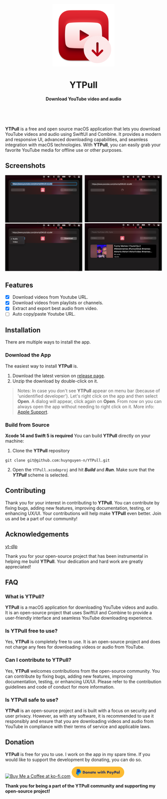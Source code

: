 <div align="center">
	<a href="https://github.com/huynguyen-n/YTPull">
		<img src="stuff/Appicon-README.png" width="200" height="200">
	</a>
	<h1>YTPull</h1>
	<p>
		<b>Download YouTube video and audio</b>
	</p>
	<br>
	<br>
	<br>
</div>

**YTPull** is a free and open source macOS application that lets you download YouTube videos and audio using SwiftUI and Combine. It provides a modern and responsive UI, advanced downloading capabilities, and seamless integration with macOS technologies. With **YTPull**, you can easily grab your favorite YouTube media for offline use or other purposes.

## Screenshots
<div style="display: flex">
  <div style="flex: 50%">
    <img src="stuff/Screenshot1.png" />
    <img src="stuff/Screenshot3.png" />
  </div>
  <div style="flex: 50%; margin-left: 8px">
    <img src="stuff/Screenshot2.png" />
    <img src="stuff/Screenshot4.png" />
  </div>
</div>

## Features
- [x] Download videos from Youtube URL. 
- [x] Download videos from playlists or channels.
- [x] Extract and export best audio from video.
- [ ] Auto copy/paste Youtube URL.

## Installation
There are multiple ways to install the app.

### Download the App
The easiest way to install **YTPull** is.
1. Download the latest version on [release page](https://github.com/huynguyen-n/YTPull/releases).
2. Unzip the download by double-click on it.

> Notes: In case you don't see **YTPull** appear on menu bar (because of 'unidentified developer'). Let's right click on the app and then select **Open**. A dialog will appear, click again on **Open**. From now on you can always open the app without needing to right click on it. More info: [Apple Support](https://support.apple.com/kb/PH25088).


### Build from Source
**Xcode 14 and Swift 5 is required**
You can build **YTPull** directly on your machine:
1. Clone the **YTPull** repository
```
git clone git@github.com:huynguyen-n/YTPull.git
```
2. Open the `YTPull.xcodeproj` and hit ***Build*** and ***Run***. Make sure that the ***YTPull*** scheme is selected.

## Contributing
Thank you for your interest in contributing to **YTPull**. You can contribute by fixing bugs, adding new features, improving documentation, testing, or enhancing UX/UI. Your contributions will help make **YTPull** even better. Join us and be a part of our community!

## Acknowledgements
[yt-dlp](https://github.com/yt-dlp/yt-dlp)

Thank you for your open-source project that has been instrumental in helping me build **YTPull**. Your dedication and hard work are greatly appreciated!

## FAQ
### What is **YTPull**?
**YTPull** is a macOS application for downloading YouTube videos and audio. It is an open-source project that uses SwiftUI and Combine to provide a user-friendly interface and seamless YouTube downloading experience.

### Is **YTPull** free to use?
Yes, **YTPull** is completely free to use. It is an open-source project and does not charge any fees for downloading videos or audio from YouTube.

### Can I contribute to **YTPull**?
Yes, **YTPull** welcomes contributions from the open-source community. You can contribute by fixing bugs, adding new features, improving documentation, testing, or enhancing UX/UI. Please refer to the contribution guidelines and code of conduct for more information.

### Is **YTPull** safe to use?
**YTPull** is an open-source project and is built with a focus on security and user privacy. However, as with any software, it is recommended to use it responsibly and ensure that you are downloading videos and audio from YouTube in compliance with their terms of service and applicable laws.

## Donation
**YTPull** is free for you to use. I work on the app in my spare time. If you would like to support the development by donating, you can do so.

<a href='https://ko-fi.com/K3K0KATVS' target='_blank'><img height='36' style='border:0px;height:36px;' src='https://storage.ko-fi.com/cdn/kofi3.png?v=3' border='0' alt='Buy Me a Coffee at ko-fi.com' /></a> <a href='https://paypal.me/huynguyen1012' target='_blank'><img height='36' style='border:0px;height:36px;' src='https://raw.githubusercontent.com/huynguyen-n/donation-buttons/main/donate-with-Paypal.svg' border='0' alt='Donate with Paypal' /></a>


**Thank you for being a part of the **YTPull** community and supporting my open-source project!**
